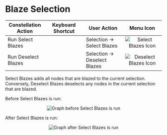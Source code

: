 # Blaze Selection

<table class="table table-striped">
<colgroup>
<col style="width: 25%" />
<col style="width: 25%" />
<col style="width: 25%" />
<col style="width: 25%" />
</colgroup>
<thead>
<tr class="header">
<th>Constellation Action</th>
<th>Keyboard Shortcut</th>
<th>User Action</th>
<th style="text-align: center;">Menu Icon</th>
</tr>
</thead>
<tbody>
<tr class="odd">
<td>Run Select Blazes</td>
<td></td>
<td>Selection -&gt; Select Blazes</td>
<td style="text-align: center;"><img src="../ext/docs/CoreVisualGraph/resources/selectblazes.png" alt="Select Blazes Icon" /></td>
</tr>
<tr class="even">
<td>Run Deselect Blazes</td>
<td></td>
<td>Selection -&gt; Deselect Blazes</td>
<td style="text-align: center;"><img src="../ext/docs/CoreVisualGraph/resources/blaze.png" alt="Deselect Blazes Icon" /></td>
</tr>
</tbody>
</table>

Select Blazes adds all nodes that are blazed to the current selection.
Conversely, Deselect Blazes deselects any nodes in the current selection
that are blazed.

Before Select Blazes is run:

<div style="text-align: center">

<img src="../ext/docs/CoreVisualGraph/resources/SelectBlazesBefore.png" alt="Graph before Select Blazes is
run" />

</div>

After Select Blazes is run:

<div style="text-align: center">

<img src="../ext/docs/CoreVisualGraph/resources/SelectBlazesAfter.png" alt="Graph after Select Blazes is
run" />

</div>
